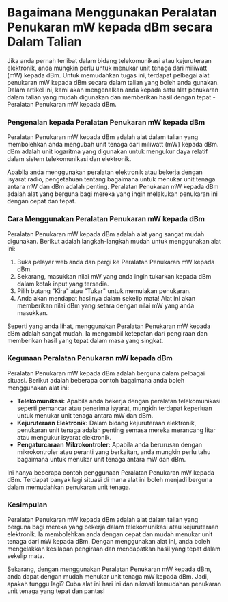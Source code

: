 Bagaimana Menggunakan Peralatan Penukaran mW kepada dBm secara Dalam Talian
===========================================================================

Jika anda pernah terlibat dalam bidang telekomunikasi atau kejuruteraan elektronik, anda mungkin perlu untuk menukar unit tenaga dari miliwatt (mW) kepada dBm. Untuk memudahkan tugas ini, terdapat pelbagai alat penukaran mW kepada dBm secara dalam talian yang boleh anda gunakan. Dalam artikel ini, kami akan mengenalkan anda kepada satu alat penukaran dalam talian yang mudah digunakan dan memberikan hasil dengan tepat - Peralatan Penukaran mW kepada dBm.

### Pengenalan kepada Peralatan Penukaran mW kepada dBm

Peralatan Penukaran mW kepada dBm adalah alat dalam talian yang membolehkan anda mengubah unit tenaga dari miliwatt (mW) kepada dBm. dBm adalah unit logaritma yang digunakan untuk mengukur daya relatif dalam sistem telekomunikasi dan elektronik.

Apabila anda menggunakan peralatan elektronik atau bekerja dengan isyarat radio, pengetahuan tentang bagaimana untuk menukar unit tenaga antara mW dan dBm adalah penting. Peralatan Penukaran mW kepada dBm adalah alat yang berguna bagi mereka yang ingin melakukan penukaran ini dengan cepat dan tepat.

### Cara Menggunakan Peralatan Penukaran mW kepada dBm

Peralatan Penukaran mW kepada dBm adalah alat yang sangat mudah digunakan. Berikut adalah langkah-langkah mudah untuk menggunakan alat ini:

1. Buka pelayar web anda dan pergi ke Peralatan Penukaran mW kepada dBm.
2. Sekarang, masukkan nilai mW yang anda ingin tukarkan kepada dBm dalam kotak input yang tersedia.
3. Pilih butang "Kira" atau "Tukar" untuk memulakan penukaran.
4. Anda akan mendapat hasilnya dalam sekelip mata! Alat ini akan memberikan nilai dBm yang setara dengan nilai mW yang anda masukkan.

Seperti yang anda lihat, menggunakan Peralatan Penukaran mW kepada dBm adalah sangat mudah. Ia mengambil ketepatan dari pengiraan dan memberikan hasil yang tepat dalam masa yang singkat.

### Kegunaan Peralatan Penukaran mW kepada dBm

Peralatan Penukaran mW kepada dBm adalah berguna dalam pelbagai situasi. Berikut adalah beberapa contoh bagaimana anda boleh menggunakan alat ini:

- **Telekomunikasi:** Apabila anda bekerja dengan peralatan telekomunikasi seperti pemancar atau penerima isyarat, mungkin terdapat keperluan untuk menukar unit tenaga antara mW dan dBm.
- **Kejuruteraan Elektronik:** Dalam bidang kejuruteraan elektronik, penukaran unit tenaga adalah penting semasa mereka merancang litar atau mengukur isyarat elektronik.
- **Pengaturcaraan Mikrokontroler:** Apabila anda berurusan dengan mikrokontroler atau peranti yang berkaitan, anda mungkin perlu tahu bagaimana untuk menukar unit tenaga antara mW dan dBm.

Ini hanya beberapa contoh penggunaan Peralatan Penukaran mW kepada dBm. Terdapat banyak lagi situasi di mana alat ini boleh menjadi berguna dalam memudahkan penukaran unit tenaga.

### Kesimpulan

Peralatan Penukaran mW kepada dBm adalah alat dalam talian yang berguna bagi mereka yang bekerja dalam telekomunikasi atau kejuruteraan elektronik. Ia membolehkan anda dengan cepat dan mudah menukar unit tenaga dari mW kepada dBm. Dengan menggunakan alat ini, anda boleh mengelakkan kesilapan pengiraan dan mendapatkan hasil yang tepat dalam sekelip mata.

Sekarang, dengan menggunakan Peralatan Penukaran mW kepada dBm, anda dapat dengan mudah menukar unit tenaga mW kepada dBm. Jadi, apakah tunggu lagi? Cuba alat ini hari ini dan nikmati kemudahan penukaran unit tenaga yang tepat dan pantas!